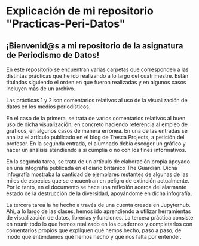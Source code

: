 # Explicación de mi repositorio "Practicas-Peri-Datos"

## ¡Bienvenid@s a mi repositorio de la asignatura de Periodismo de Datos!

En este repositorio se encuentran varias carpetas que corresponden a las distintas prácticas que he ido realizando a lo largo del cuatrimestre. Están tituladas siguiendo el orden en que fueron realizadas y en algunos casos incluyen más de un archivo.

Las prácticas 1 y 2 son comentarios relativos al uso de la visualización de datos en los medios periodísticos. 

En el caso de la primera, se trata de varios comentarios relativos al buen uso de dicha visualización, en concreto haciendo referencia al empleo de gráficos, en algunos casos de manera errónea. En una de las entradas se analiza el artículo publicado en el blog de Tresca Projects, a petición del profesor. En la segunda entrada, el alumnado debía escoger un gráfico y hacer un análisis atendiendo a si cumplía o no con los fines informativos. 

En la segunda tarea, se trata de un artículo de elaboración propia apoyado en una infografía publicada en el diario británico The Guardian. Dicha infografía mostraba la cantidad de ejemplares restantes de algunas de las miles de especies que se encuentran en peligro de extinción actualmente. Por lo tanto, en el documento se hace una reflexión acerca del alarmante estado de la destrucción de la diversidad, apoyándome en dicha infografía.

La tercera tarea la he hecho a través de una cuenta creada en Jupyterhub. Ahí, a lo largo de las clases, hemos ido aprendiendo a utilizar herramientas de visualización de datos, librerías y funciones. La tercera práctica consiste en reunir todo lo que hemos realizado en los cuadernos y completarlos con comentarios propios que expliquen qué hemos hecho, paso a paso, de modo que entendamos qué hemos hecho y qué nos falta por entender.
